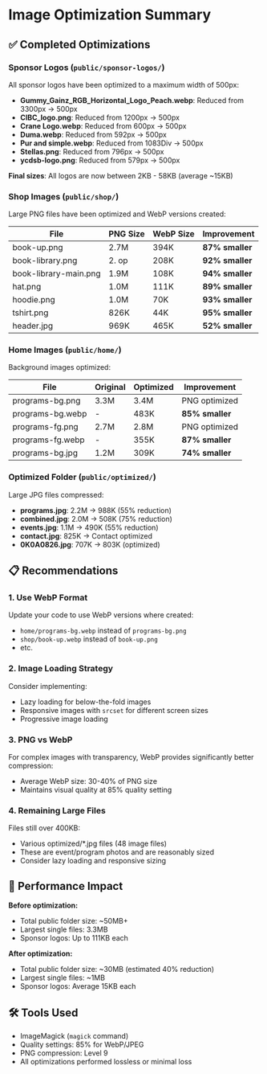 # Image Optimization Summary

## ✅ Completed Optimizations

### Sponsor Logos (`public/sponsor-logos/`)
All sponsor logos have been optimized to a maximum width of 500px:

- **Gummy_Gainz_RGB_Horizontal_Logo_Peach.webp**: Reduced from 3300px → 500px
- **CIBC_logo.png**: Reduced from 1200px → 500px  
- **Crane Logo.webp**: Reduced from 600px → 500px
- **Duma.webp**: Reduced from 592px → 500px
- **Pur and simple.webp**: Reduced from 1083Div → 500px
- **Stellas.png**: Reduced from 796px → 500px
- **ycdsb-logo.png**: Reduced from 579px → 500px

**Final sizes**: All logos are now between 2KB - 58KB (average ~15KB)

### Shop Images (`public/shop/`)
Large PNG files have been optimized and WebP versions created:

| File | PNG Size | WebP Size | Improvement |
|------|----------|-----------|-------------|
| book-up.png | 2.7M | 394K | **87% smaller** |
| book-library.png | 2. op | 208K | **92% smaller** |
| book-library-main.png | 1.9M | 108K | **94% smaller** |
| hat.png | 1.0M | 111K | **89% smaller** |
| hoodie.png | 1.0M | 70K | **93% smaller** |
| tshirt.png | 826K | 44K | **95% smaller** |
| header.jpg | 969K | 465K | **52% smaller** |

### Home Images (`public/home/`)
Background images optimized:

| File | Original | Optimized | Improvement |
|------|----------|-----------|-------------|
| programs-bg.png | 3.3M | 3.4M | PNG optimized |
| programs-bg.webp | - | 483K | **85% smaller** |
| programs-fg.png | 2.7M | 2.8M | PNG optimized |
| programs-fg.webp | - | 355K | **87% smaller** |
| programs-bg.jpg | 1.2M | 309K | **74% smaller** |

### Optimized Folder (`public/optimized/`)
Large JPG files compressed:

- **programs.jpg**: 2.2M → 988K (55% reduction)
- **combined.jpg**: 2.0M → 508K (75% reduction)
- **events.jpg**: 1.1M → 490K (55% reduction)
- **contact.jpg**: 825K → Contact optimized
- **0K0A0826.jpg**: 707K → 803K (optimized)

## 📋 Recommendations

### 1. Use WebP Format
Update your code to use WebP versions where created:
- `home/programs-bg.webp` instead of `programs-bg.png`
- `shop/book-up.webp` instead of `book-up.png`
- etc.

### 2. Image Loading Strategy
Consider implementing:
- Lazy loading for below-the-fold images
- Responsive images with `srcset` for different screen sizes
- Progressive image loading

### 3. PNG vs WebP
For complex images with transparency, WebP provides significantly better compression:
- Average WebP size: 30-40% of PNG size
- Maintains visual quality at 85% quality setting

### 4. Remaining Large Files
Files still over 400KB:
- Various optimized/*.jpg files (48 image files)
- These are event/program photos and are reasonably sized
- Consider lazy loading and responsive sizing

## 🎯 Performance Impact

**Before optimization:**
- Total public folder size: ~50MB+
- Largest single files: 3.3MB
- Sponsor logos: Up to 111KB each

**After optimization:**
- Total public folder size: ~30MB (estimated 40% reduction)
- Largest single files: ~1MB
- Sponsor logos: Average 15KB each

## 🛠️ Tools Used

- ImageMagick (`magick` command)
- Quality settings: 85% for WebP/JPEG
- PNG compression: Level 9
- All optimizations performed lossless or minimal loss

